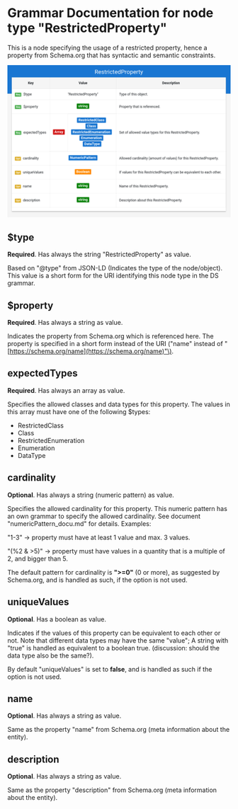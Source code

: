 # Grammar Documentation for node type "RestrictedProperty"

This is a node specifying the usage of a restricted property, hence a property from Schema.org that has syntactic and semantic constraints.

![Syntax diagram](../../../../.gitbook/assets/RestrictedProperty.png)

## $type

**Required**. Has always the string "RestrictedProperty" as value.

Based on "@type" from JSON-LD \(Indicates the type of the node/object\). This value is a short form for the URI identifying this node type in the DS grammar.

## $property

**Required**. Has always a string as value.

Indicates the property from Schema.org which is referenced here. The property is specified in a short form instead of the URI \("name" instead of "[https://schema.org/name](https://schema.org/name)"\).

## expectedTypes

**Required**. Has always an array as value.

Specifies the allowed classes and data types for this property. The values in this array must have one of the following $types:

* RestrictedClass
* Class
* RestrictedEnumeration
* Enumeration
* DataType

## cardinality

**Optional**. Has always a string \(numeric pattern\) as value.

Specifies the allowed cardinality for this property. This numeric pattern has an own grammar to specify the allowed cardinality. See document "numericPattern\_docu.md" for details. Examples:

"1-3" -&gt; property must have at least 1 value and max. 3 values.

"\(%2 & &gt;5\)" -&gt; property must have values in a quantity that is a multiple of 2, and bigger than 5.

The default pattern for cardinality is **"&gt;=0"** \(0 or more\), as suggested by Schema.org, and is handled as such, if the option is not used.

## uniqueValues

**Optional**. Has a boolean as value.

Indicates if the values of this property can be equivalent to each other or not. Note that different data types may have the same "value"; A string with "true" is handled as equivalent to a boolean true. \(discussion: should the data type also be the same?\).

By default "uniqueValues" is set to **false**, and is handled as such if the option is not used.

## name

**Optional**. Has always a string as value.

Same as the property "name" from Schema.org \(meta information about the entity\).

## description

**Optional**. Has always a string as value.

Same as the property "description" from Schema.org \(meta information about the entity\).


